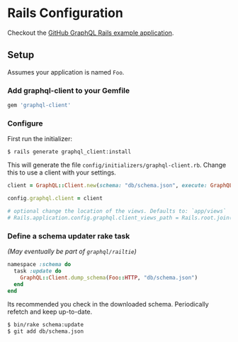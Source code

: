 # Rails Configuration

Checkout the [GitHub GraphQL Rails example application](https://github.com/github/github-graphql-rails-example).

## Setup

Assumes your application is named `Foo`.

### Add graphql-client to your Gemfile

```ruby
gem 'graphql-client'
```

### Configure

First run the initializer:

```
$ rails generate graphql_client:install
```

This will generate the file `config/initializers/graphql-client.rb`. Change this to use a client with your settings.

```ruby
client = GraphQL::Client.new(schema: "db/schema.json", execute: GraphQL::Client::HTTP.new("https://foo.com/"))

config.graphql.client = client

# optional change the location of the views. Defaults to: `app/views`
# Rails.application.config.graphql.client_views_path = Rails.root.join('path/to/views').to_path

```

### Define a schema updater rake task

_(May eventually be part of `graphql/railtie`)_

```ruby
namespace :schema do
  task :update do
    GraphQL::Client.dump_schema(Foo::HTTP, "db/schema.json")
  end
end
```

Its recommended you check in the downloaded schema. Periodically refetch and keep up-to-date.

```sh
$ bin/rake schema:update
$ git add db/schema.json
```
